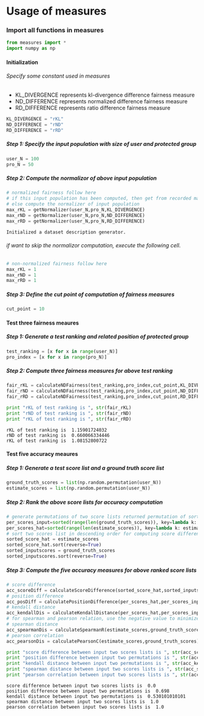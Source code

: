 
# Usage of measures

### Import all functions in measures


```python
from measures import *
import numpy as np
```

#### Initialization

###### Specify some constant used in measures
- KL_DIVERGENCE represents kl-divergence difference fairness measure
- ND_DIFFERENCE represents normalized difference fairness measure
- RD_DIFFERENCE represents ratio difference fairness measure


```python
KL_DIVERGENCE = "rKL"
ND_DIFFERENCE = "rND"
RD_DIFFERENCE = "rRD"
```

##### Step 1: Specify the input population with size of user and protected group


```python
user_N = 100 
pro_N = 50
```

##### Step 2: Compute the normalizor of above input population


```python
# normalized fairness follow here  
# if this input population has been computed, then get from recorded maximum (stored in normalizer.txt)      
# else compute the normalizer of input population
max_rKL = getNormalizer(user_N,pro_N,KL_DIVERGENCE)  
max_rND = getNormalizer(user_N,pro_N,ND_DIFFERENCE)
max_rRD = getNormalizer(user_N,pro_N,RD_DIFFERENCE)
```

    Initialized a dataset description generator.
    

###### if want to skip the normalizor computation, execute the following cell.


```python
# non-normalized fairness follow here 
max_rKL = 1
max_rND = 1
max_rRD = 1
```

##### Step 3: Define the cut point of computation of fairness measures 


```python
cut_point = 10
```

#### Test three fairness meaures

##### Step 1: Generate a test ranking and related position of protected group


```python
test_ranking = [x for x in range(user_N)]
pro_index = [x for x in range(pro_N)]
```

##### Step 2: Compute three fairness measures for above test ranking


```python
fair_rKL = calculateNDFairness(test_ranking,pro_index,cut_point,KL_DIVERGENCE,max_rKL)
fair_rND = calculateNDFairness(test_ranking,pro_index,cut_point,ND_DIFFERENCE,max_rND)
fair_rRD = calculateNDFairness(test_ranking,pro_index,cut_point,RD_DIFFERENCE,max_rRD)

print "rKL of test ranking is ", str(fair_rKL)
print "rND of test ranking is ", str(fair_rND)
print "rKL of test ranking is ", str(fair_rRD)
```

    rKL of test ranking is  1.15901724032
    rND of test ranking is  0.660066334446
    rKL of test ranking is  1.08152800722
    

#### Test five accuracy meaures

##### Step 1: Generate a test score list and a ground truth score list


```python
ground_truth_scores = list(np.random.permutation(user_N))
estimate_scores = list(np.random.permutation(user_N))
```

##### Step 2: Rank the above score lists for accuracy computation


```python
# generate permutations of two score lists returned permutation of sorted id 
per_scores_input=sorted(range(len(ground_truth_scores)), key=lambda k: ground_truth_scores[k],reverse=True)
per_scores_hat=sorted(range(len(estimate_scores)), key=lambda k: estimate_scores[k],reverse=True)
# sort two scores list in descending order for computing score difference
sorted_score_hat = estimate_scores   
sorted_score_hat.sort(reverse=True)
sorted_inputscores = ground_truth_scores   
sorted_inputscores.sort(reverse=True)
```

##### Step 3: Compute the five accuracy measures for above ranked score lists


```python
# score difference   
acc_scoreDiff = calculateScoreDifference(sorted_score_hat,sorted_inputscores) 
# position difference     
acc_posDiff = calculatePositionDifference(per_scores_hat,per_scores_input) 
# kendall distance   
acc_kendallDis = calculateKendallDistance(per_scores_hat,per_scores_input)      
# for spearman and pearson relation, use the negative value to minimize during optimization
# spearman distance  
acc_spearmanDis = calculateSpearmanR(estimate_scores,ground_truth_scores) 
# pearson correlation 
acc_pearsonDis = calculatePearsonC(estimate_scores,ground_truth_scores)

print "score difference between input two scores lists is ", str(acc_scoreDiff)
print "position difference between input two permutations is ", str(acc_posDiff)
print "kendall distance between input two permutations is ", str(acc_kendallDis)
print "spearman distance between input two scores lists is ", str(acc_spearmanDis)
print "pearson correlation between input two scores lists is ", str(acc_pearsonDis)
```

    score difference between input two scores lists is  0.0
    position difference between input two permutations is  0.698
    kendall distance between input two permutations is  0.530101010101
    spearman distance between input two scores lists is  1.0
    pearson correlation between input two scores lists is  1.0
    
